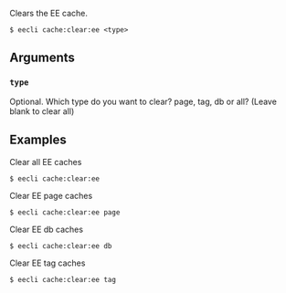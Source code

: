 Clears the EE cache.

```
$ eecli cache:clear:ee <type>
```

## Arguments

### `type`

Optional. Which type do you want to clear? page, tag, db or all? (Leave blank to clear all)

## Examples

Clear all EE caches

```
$ eecli cache:clear:ee
```

Clear EE page caches

```
$ eecli cache:clear:ee page
```

Clear EE db caches

```
$ eecli cache:clear:ee db
```

Clear EE tag caches

```
$ eecli cache:clear:ee tag
```